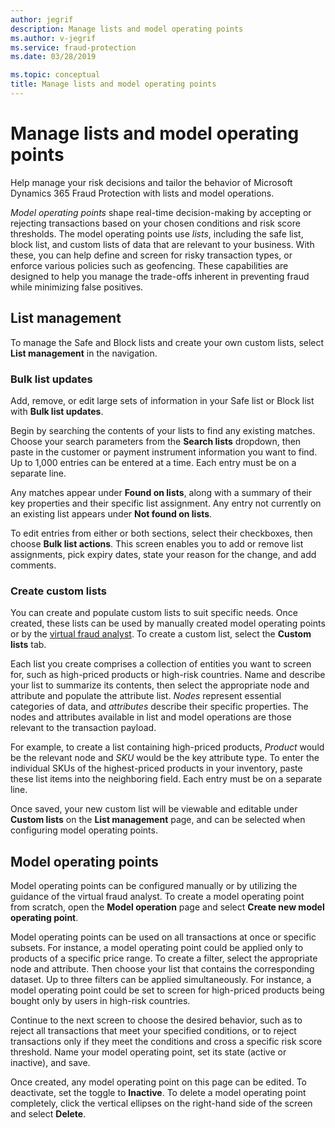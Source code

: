 ```yaml
---
author: jegrif
description: Manage lists and model operating points  
ms.author: v-jegrif
ms.service: fraud-protection
ms.date: 03/28/2019

ms.topic: conceptual
title: Manage lists and model operating points  
---
```



# Manage lists and model operating points  

Help manage your risk decisions and tailor the behavior of Microsoft Dynamics 365 Fraud Protection with lists and model operations. 

*Model operating points* shape real-time decision-making by accepting or rejecting transactions based on your chosen conditions and risk score thresholds. The model operating points use *lists*, including the safe list, block list, and custom lists of data that are relevant to your business. With these, you can help define and screen for risky transaction types, or enforce various policies such as geofencing. These capabilities are designed to help you manage the trade-offs inherent in preventing fraud while minimizing false positives. 

## List management
To manage the Safe and Block lists and create your own custom lists, select **List management** in the navigation. 

### Bulk list updates 
Add, remove, or edit large sets of information in your Safe list or Block list with **Bulk list updates**.  

Begin by searching the contents of your lists to find any existing matches. Choose your search parameters from the **Search lists** dropdown, then paste in the customer or payment instrument information you want to find. Up to 1,000 entries can be entered at a time. Each entry must be on a separate line. 

Any matches appear under **Found on lists**, along with a summary of their key properties and their specific list assignment. Any entry not currently on an existing list appears under **Not found on lists**.  

To edit entries from either or both sections, select their checkboxes, then choose **Bulk list actions**. This screen enables you to add or remove list assignments, pick expiry dates, state your reason for the change, and add comments. 

### Create custom lists 
You can create and populate custom lists to suit specific needs. Once created, these lists can be used by manually created model operating points or by the [virtual fraud analyst](virtual-fraud-analyst.md). To create a custom list, select the **Custom lists** tab. 

Each list you create comprises a collection of entities you want to screen for, such as high-priced products or high-risk countries. Name and describe your list to summarize its contents, then select the appropriate node and attribute and populate the attribute list. *Nodes* represent essential categories of data, and *attributes* describe their specific properties. The nodes and attributes available in list and model operations are those relevant to the transaction payload.

For example, to create a list containing high-priced products, *Product* would be the relevant node and *SKU* would be the key attribute type. To enter the individual SKUs of the highest-priced products in your inventory, paste these list items into the neighboring field. Each entry must be on a separate line.

Once saved, your new custom list will be viewable and editable under **Custom lists** on the **List management** page, and can be selected when configuring model operating points. 

## Model operating points

Model operating points can be configured manually or by utilizing the guidance of the virtual fraud analyst. To create a model operating point from scratch, open the **Model operation** page and select **Create new model operating point**.

Model operating points can be used on all transactions at once or specific subsets. For instance, a model operating point could be applied only to products of a specific price range. To create a filter, select the appropriate node and attribute. Then choose your list that contains the corresponding dataset. Up to three filters can be applied simultaneously. For instance, a model operating point could be set to screen for high-priced products being bought only by users in high-risk countries.

Continue to the next screen to choose the desired behavior, such as to reject all transactions that meet your specified conditions, or to reject transactions only if they meet the conditions and cross a specific risk score threshold. Name your model operating point, set its state (active or inactive), and save.

Once created, any model operating point on this page can be edited. To deactivate, set the toggle to **Inactive**. To delete a model operating point completely, click the vertical ellipses on the right-hand side of the screen and select **Delete**. 
